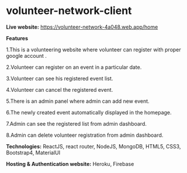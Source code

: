 # volunteer-network-client

**Live website:** https://volunteer-network-4a048.web.app/home

**Features**

   1.This is a volunteering website where volunteer can register with proper google account .

   2.Volunteer can register on an event in a particular date.

   3.Volunteer can see his registered event list.

   4.Volunteer can cancel  the registered event.

   5.There is an admin panel where admin can add new event.

   6.The newly created event automatically displayed in the homepage.

   7.Admin can see the registered list from admin dashboard.

   8.Admin can delete volunteer registration from admin dashboard.


**Technologies:** ReactJS, react router, NodeJS, MongoDB, HTML5, CSS3, Bootstrap4, MaterialUI

**Hosting & Authentication website:** Heroku, Firebase
